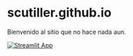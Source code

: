 # scutiller.github.io

Bienvenido al sitio que no hace nada aun.

[![Streamlit App](https://static.streamlit.io/badges/streamlit_badge_black_white.svg)](https://share.streamlit.io/scutiller/scutiller.github.io/app.py/)
